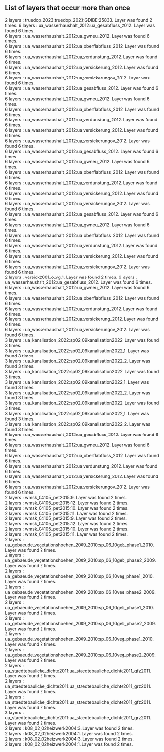 ## List of layers that occur more than once

2 layers : truedop_2023:truedop_2023:GDIBE:25833. Layer was found 2 times.
6 layers : ua_wasserhaushalt_2012:ua_gesabfluss_2012. Layer was found 6 times.  
6 layers : ua_wasserhaushalt_2012:ua_gwneu_2012. Layer was found 6 times.  
6 layers : ua_wasserhaushalt_2012:ua_oberflabfluss_2012. Layer was found 6 times.  
6 layers : ua_wasserhaushalt_2012:ua_verdunstung_2012. Layer was found 6 times.  
6 layers : ua_wasserhaushalt_2012:ua_versickerung_2012. Layer was found 6 times.  
6 layers : ua_wasserhaushalt_2012:ua_versickerungov_2012. Layer was found 6 times.  
6 layers : ua_wasserhaushalt_2012:ua_gesabfluss_2012. Layer was found 6 times.  
6 layers : ua_wasserhaushalt_2012:ua_gwneu_2012. Layer was found 6 times.  
6 layers : ua_wasserhaushalt_2012:ua_oberflabfluss_2012. Layer was found 6 times.  
6 layers : ua_wasserhaushalt_2012:ua_verdunstung_2012. Layer was found 6 times.  
6 layers : ua_wasserhaushalt_2012:ua_versickerung_2012. Layer was found 6 times.  
6 layers : ua_wasserhaushalt_2012:ua_versickerungov_2012. Layer was found 6 times.  
6 layers : ua_wasserhaushalt_2012:ua_gesabfluss_2012. Layer was found 6 times.  
6 layers : ua_wasserhaushalt_2012:ua_gwneu_2012. Layer was found 6 times.  
6 layers : ua_wasserhaushalt_2012:ua_oberflabfluss_2012. Layer was found 6 times.  
6 layers : ua_wasserhaushalt_2012:ua_verdunstung_2012. Layer was found 6 times.  
6 layers : ua_wasserhaushalt_2012:ua_versickerung_2012. Layer was found 6 times.  
6 layers : ua_wasserhaushalt_2012:ua_versickerungov_2012. Layer was found 6 times.  
6 layers : ua_wasserhaushalt_2012:ua_gesabfluss_2012. Layer was found 6 times.  
6 layers : ua_wasserhaushalt_2012:ua_gwneu_2012. Layer was found 6 times.  
6 layers : ua_wasserhaushalt_2012:ua_oberflabfluss_2012. Layer was found 6 times.  
6 layers : ua_wasserhaushalt_2012:ua_verdunstung_2012. Layer was found 6 times.  
6 layers : ua_wasserhaushalt_2012:ua_versickerung_2012. Layer was found 6 times.  
6 layers : ua_wasserhaushalt_2012:ua_versickerungov_2012. Layer was found 6 times.  
2 layers : versick2001_o_vg:1. Layer was found 2 times.
6 layers : ua_wasserhaushalt_2012:ua_gesabfluss_2012. Layer was found 6 times.  
6 layers : ua_wasserhaushalt_2012:ua_gwneu_2012. Layer was found 6 times.  
6 layers : ua_wasserhaushalt_2012:ua_oberflabfluss_2012. Layer was found 6 times.  
6 layers : ua_wasserhaushalt_2012:ua_verdunstung_2012. Layer was found 6 times.  
6 layers : ua_wasserhaushalt_2012:ua_versickerung_2012. Layer was found 6 times.  
6 layers : ua_wasserhaushalt_2012:ua_versickerungov_2012. Layer was found 6 times.  
3 layers : ua_kanalisation_2022:sp02_09kanalisation2022. Layer was found 3 times.  
3 layers : ua_kanalisation_2022:sp02_09kanalisation2022_1. Layer was found 3 times.  
3 layers : ua_kanalisation_2022:sp02_09kanalisation2022_2. Layer was found 3 times.  
3 layers : ua_kanalisation_2022:sp02_09kanalisation2022. Layer was found 3 times.  
3 layers : ua_kanalisation_2022:sp02_09kanalisation2022_1. Layer was found 3 times.  
3 layers : ua_kanalisation_2022:sp02_09kanalisation2022_2. Layer was found 3 times.  
3 layers : ua_kanalisation_2022:sp02_09kanalisation2022. Layer was found 3 times.  
3 layers : ua_kanalisation_2022:sp02_09kanalisation2022_1. Layer was found 3 times.  
3 layers : ua_kanalisation_2022:sp02_09kanalisation2022_2. Layer was found 3 times.  
6 layers : ua_wasserhaushalt_2012:ua_gesabfluss_2012. Layer was found 6 times.  
6 layers : ua_wasserhaushalt_2012:ua_gwneu_2012. Layer was found 6 times.  
6 layers : ua_wasserhaushalt_2012:ua_oberflabfluss_2012. Layer was found 6 times.  
6 layers : ua_wasserhaushalt_2012:ua_verdunstung_2012. Layer was found 6 times.  
6 layers : ua_wasserhaushalt_2012:ua_versickerung_2012. Layer was found 6 times.  
6 layers : ua_wasserhaushalt_2012:ua_versickerungov_2012. Layer was found 6 times.  
2 layers : wmsk_04105_pet2015:9. Layer was found 2 times.  
2 layers : wmsk_04105_pet2015:12. Layer was found 2 times.  
2 layers : wmsk_04105_pet2015:10. Layer was found 2 times.  
2 layers : wmsk_04105_pet2015:11. Layer was found 2 times.  
2 layers : wmsk_04105_pet2015:9. Layer was found 2 times.  
2 layers : wmsk_04105_pet2015:12. Layer was found 2 times.  
2 layers : wmsk_04105_pet2015:10. Layer was found 2 times.  
2 layers : wmsk_04105_pet2015:11. Layer was found 2 times.  
2 layers : ua_gebaeude_vegetationshoehen_2009_2010:sp_06_10geb_phase1_2010. Layer was found 2 times.  
2 layers : ua_gebaeude_vegetationshoehen_2009_2010:sp_06_10geb_phase2_2009. Layer was found 2 times.  
2 layers : ua_gebaeude_vegetationshoehen_2009_2010:sp_06_10veg_phase1_2010. Layer was found 2 times.  
2 layers : ua_gebaeude_vegetationshoehen_2009_2010:sp_06_10veg_phase2_2009. Layer was found 2 times.  
2 layers : ua_gebaeude_vegetationshoehen_2009_2010:sp_06_10geb_phase1_2010. Layer was found 2 times.  
2 layers : ua_gebaeude_vegetationshoehen_2009_2010:sp_06_10geb_phase2_2009. Layer was found 2 times.  
2 layers : ua_gebaeude_vegetationshoehen_2009_2010:sp_06_10veg_phase1_2010. Layer was found 2 times.  
2 layers : ua_gebaeude_vegetationshoehen_2009_2010:sp_06_10veg_phase2_2009. Layer was found 2 times.  
2 layers : ua_staedtebauliche_dichte2011:ua_staedtebauliche_dichte2011_gfz2011. Layer was found 2 times.  
2 layers : ua_staedtebauliche_dichte2011:ua_staedtebauliche_dichte2011_grz2011. Layer was found 2 times.  
2 layers : ua_staedtebauliche_dichte2011:ua_staedtebauliche_dichte2011_gfz2011. Layer was found 2 times.  
2 layers : ua_staedtebauliche_dichte2011:ua_staedtebauliche_dichte2011_grz2011. Layer was found 2 times.  
2 layers : k08_02_02heizwerk2004:3. Layer was found 2 times.  
2 layers : k08_02_02heizwerk2004:1. Layer was found 2 times.  
2 layers : k08_02_02heizwerk2004:3. Layer was found 2 times.  
2 layers : k08_02_02heizwerk2004:1. Layer was found 2 times.

